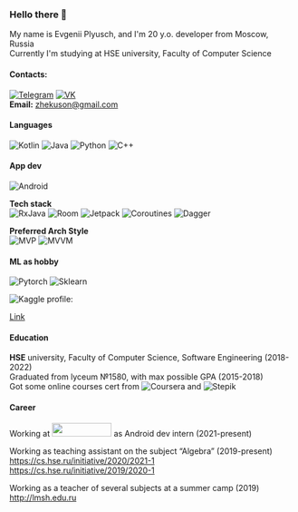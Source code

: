 ### Hello there 👋


My name is Evgenii Plyusch, and I'm 20 y.o. developer from Moscow, Russia  
Currently I'm studying at HSE university, Faculty of Computer Science  
#### Contacts:
[![Telegram](https://img.shields.io/badge/telegram-1DA1F2?logo=telegram&style=for-the-badge&logoColor=fff)](https://t.me/Zhekuson)
[![VK](https://img.shields.io/badge/VK-1DA1F2?logo=vk&style=for-the-badge&logoColor=fff)](https://vk.com/zhekuson)  
**Email:**  zhekuson@gmail.com  

#### Languages
![Kotlin](https://img.shields.io/badge/-Kotlin-2d96ff?style=for-the-badge&logo=kotlin&logoColor=orange)
![Java](https://img.shields.io/badge/-Java-ff2120?style=for-the-badge&logo=java)
![Python](https://img.shields.io/badge/-Python-000000?style=for-the-badge&logo=Python)
![C++](https://img.shields.io/badge/-C++-blue?style=for-the-badge&logo=c%2B%2B)

#### App dev
![Android](https://img.shields.io/badge/-Android-dbdbdb?style=for-the-badge&logo=Android&logoColor=green)

**Tech stack**  
![RxJava](https://img.shields.io/badge/-RxJava-dbdbdb?style=for-the-badge&logo=ReactiveX&logoColor=B7178C)
![Room](https://img.shields.io/badge/-Room-745dfa?style=for-the-badge)
![Jetpack](https://img.shields.io/badge/-Jetpack-4285f4?style=for-the-badge)
![Coroutines](https://img.shields.io/badge/-Coroutines-11209f?style=for-the-badge)
![Dagger](https://img.shields.io/badge/-Dagger-green?style=for-the-badge)  

**Preferred Arch Style**    
![MVP](https://img.shields.io/badge/-MVP-c55a11?style=for-the-badge)
![MVVM](https://img.shields.io/badge/-MVVM-e2347d?style=for-the-badge)

#### ML as hobby
![Pytorch](https://img.shields.io/badge/-Pytorch-000000?style=for-the-badge&logo=Pytorch&logoColor=orange)
![Sklearn](https://img.shields.io/badge/-Sklearn-000000?style=for-the-badge&logo=scikit-learn&logoColor=orange)
  
![Kaggle](https://img.shields.io/badge/-Kaggle-gray?style=for-the-badge&logo=kaggle&logoColor=blue?) profile:  
  
[Link](https://www.kaggle.com/zhekuson)

#### Education
**HSE** university, Faculty of Computer Science, Software Engineering (2018-2022)  
Graduated from lyceum №1580, with max possible GPA (2015-2018)  
Got some online courses cert from ![Coursera](https://img.shields.io/badge/-Coursera-035d9e?style=for-the-badge&logo=Coursera&logoColor=white)
and ![Stepik](https://img.shields.io/badge/-Stepik-66cc66?style=for-the-badge&logo=Stepik&logoColor=white)

#### Career

Working at <a href="https://www.kaspersky.ru/"><img src="https://user-images.githubusercontent.com/30335842/125087056-d9669780-e0d4-11eb-8def-61c696803b0a.png" height="24" width="105"></a>
 as Android dev intern (2021-present)

Working as teaching assistant on the subject “Algebra” (2019-present)   
https://cs.hse.ru/initiative/2020/2021-1  
https://cs.hse.ru/initiative/2019/2020-1  

Working as a teacher of several subjects at a summer camp (2019)
  http://lmsh.edu.ru





